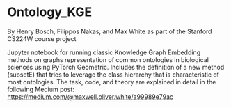 # Ontology_KGE

By Henry Bosch, Filippos Nakas, and Max White as part of the Stanford CS224W course project

Jupyter notebook for running classic Knowledge Graph Embedding methods on graphs representation of common ontologies in biological sciences using PyTorch Geometric. Includes the definition of a new method (subsetE) that tries to leverage the class hierarchy that is characteristic of most ontologies. The task, code, and theory are explained in detail in the following Medium post: https://medium.com/@maxwell.oliver.white/a99989e79ac
